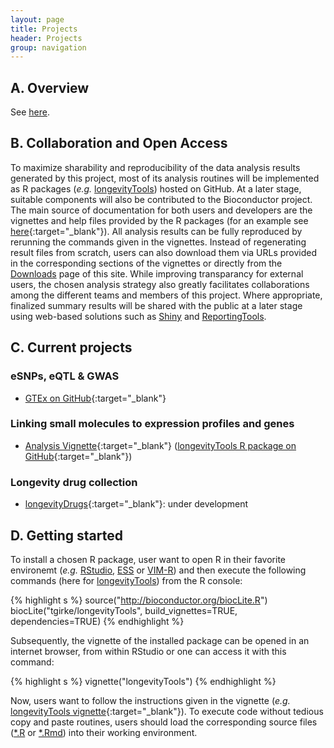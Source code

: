 ```yaml
---
layout: page
title: Projects
header: Projects
group: navigation
---
```


## A. Overview

See [here]({{site.baseurl}}/).

## B. Collaboration and Open Access

To maximize sharability and reproducibility of the data analysis results
generated by this project, most of its analysis routines will be implemented as
R packages (_e.g._ [longevityTools](https://github.com/tgirke/longevityTools))
hosted on GitHub. At a later stage, suitable components will also be contributed 
to the Bioconductor project. The main 
source of documentation for both users and developers are the vignettes and help files provided by the R packages
(for an example see [here](https://htmlpreview.github.io/?https://github.com/tgirke/longevityTools/blob/master/vignettes/longevityTools.html){:target="_blank"}).
All analysis results can be fully reproduced by rerunning the commands given in
the vignettes. Instead of regenerating result files from scratch, users can
also download them via URLs provided in the corresponding sections of the
vignettes or directly from the
[Downloads]({{site.baseurl}}/downloads/)
page of this site.
While improving transparancy for external users, the chosen analysis strategy
also greatly facilitates collaborations among the different teams and members 
of this project. Where appropriate, finalized summary results will be shared with the public 
at a later stage using web-based solutions such as [Shiny](http://shiny.rstudio.com/) and
[ReportingTools](http://bioconductor.org/packages/release/bioc/html/ReportingTools.html).

## C. Current projects

### eSNPs, eQTL & GWAS

* [GTEx on GitHub](https://github.com/DanielEvansLab/GTEx){:target="_blank"}

### Linking small molecules to expression profiles and genes

* [Analysis Vignette](https://htmlpreview.github.io/?https://github.com/tgirke/longevityTools/blob/master/vignettes/longevityTools.html){:target="_blank"} ([longevityTools R package on GitHub](https://github.com/tgirke/longevityTools){:target="_blank"})

### Longevity drug collection 

* [longevityDrugs](http://bioconductor.org/packages/devel/bioc/html/longevityDrugs.html){:target="_blank"}: under development

## D. Getting started
To install a chosen R package, user want to open R in their favorite environemt
(_e.g._ [RStudio](https://www.rstudio.com/), [ESS](http://ess.r-project.org/)
or [VIM-R](http://manuals.bioinformatics.ucr.edu/home/programming-in-r/vim-r))
and then execute the following commands (here for [longevityTools](https://github.com/tgirke/longevityTools)) from the 
R console:

{% highlight s %}
source("http://bioconductor.org/biocLite.R")
biocLite("tgirke/longevityTools", build_vignettes=TRUE, dependencies=TRUE)
{% endhighlight %}

Subsequently, the vignette of the installed package can be opened in an
internet browser, from within RStudio or one can access it with this command:

{% highlight s %}
vignette("longevityTools")
{% endhighlight %}

Now, users want to follow the instructions given in the vignette (_e.g._ [longevityTools vignette](https://htmlpreview.github.io/?https://github.com/tgirke/longevityTools/blob/master/vignettes/longevityTools.html){:target="_blank"}).
To execute code without tedious copy and paste routines, users should load the corresponding source files ([\*.R](https://raw.githubusercontent.com/tgirke/longevityTools/master/vignettes/longevityTools.R) 
or [\*.Rmd](https://raw.githubusercontent.com/tgirke/longevityTools/master/vignettes/longevityTools.Rmd)) into their working environment.  

